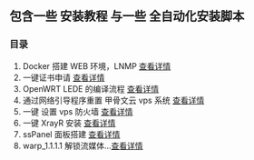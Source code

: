 ## 包含一些 安装教程 与一些 全自动化安装脚本

### 目录

1. Docker 搭建 WEB 环境，LNMP [查看详情](https://github.com/Sam-Mey/some_project/tree/main/Docker-LNMP)
2. 一键证书申请 [查看详情](https://github.com/Sam-Mey/some_project/tree/main/EasySSL)
3. OpenWRT LEDE 的编译流程 [查看详情](https://github.com/Sam-Mey/some_project/tree/main/OpenWRT-LEDE)
4. 通过网络引导程序重置 甲骨文云 vps 系统 [查看详情](https://github.com/Sam-Mey/some_project/tree/main/Oracle_VPS_netboot)
5. 一键 设置 vps 防火墙 [查看详情](https://github.com/Sam-Mey/some_project/tree/main/WAF-Rules)
6. 一键 XrayR 安装 [查看详情](https://github.com/Sam-Mey/some_project/tree/main/XrayR)
7. ssPanel 面板搭建 [查看详情](https://github.com/Sam-Mey/some_project/tree/main/ssPanel)
8. warp_1.1.1.1 解锁流媒体...[查看详情](https://github.com/Sam-Mey/some_project/tree/main/warp_1.1.1.1)
